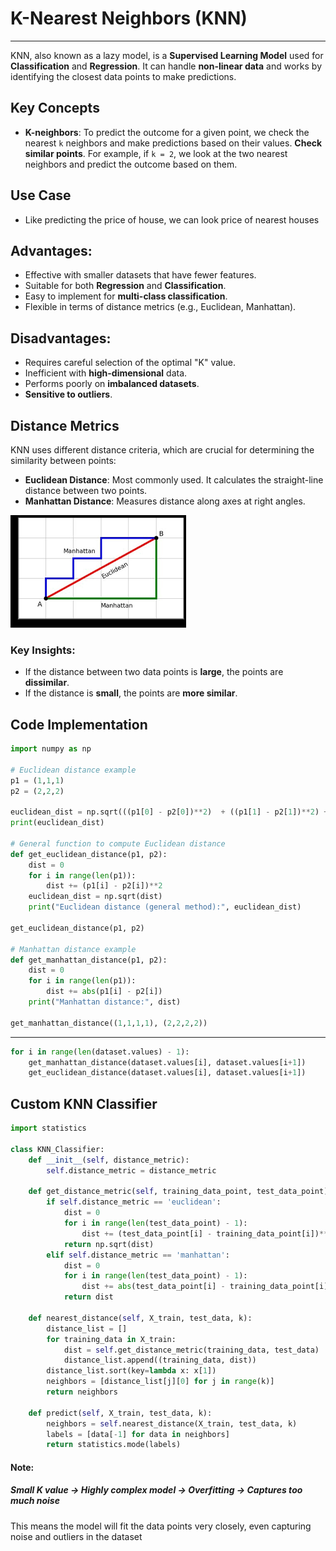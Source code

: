 # K-Nearest Neighbors (KNN)
___

KNN, also known as a lazy model, is a **Supervised Learning Model** used for **Classification** and **Regression**. It can handle **non-linear data** and works by identifying the closest data points to make predictions.

## Key Concepts
- **K-neighbors**: To predict the outcome for a given point, we check the nearest `k` neighbors and make predictions based on their values. **Check similar points**. For example, if `k = 2`, we look at the two nearest neighbors and predict the outcome based on them.

## Use Case
- Like predicting the price of house, we can look price of nearest houses

## Advantages:
- Effective with smaller datasets that have fewer features.
- Suitable for both **Regression** and **Classification**.
- Easy to implement for **multi-class classification**.
- Flexible in terms of distance metrics (e.g., Euclidean, Manhattan).

## Disadvantages:
- Requires careful selection of the optimal "K" value.
- Inefficient with **high-dimensional** data.
- Performs poorly on **imbalanced datasets**.
- **Sensitive to outliers**.

## Distance Metrics
KNN uses different distance criteria, which are crucial for determining the similarity between points:

- **Euclidean Distance**: Most commonly used. It calculates the straight-line distance between two points.
- **Manhattan Distance**: Measures distance along axes at right angles.

![Eculdian_Manhattan](Image/eculdian_manhattan.png)

### Key Insights:
- If the distance between two data points is **large**, the points are **dissimilar**.
- If the distance is **small**, the points are **more similar**.

## Code Implementation

```python
import numpy as np

# Euclidean distance example
p1 = (1,1,1)
p2 = (2,2,2)

euclidean_dist = np.sqrt(((p1[0] - p2[0])**2)  + ((p1[1] - p2[1])**2) + ((p1[2] - p2[2])**2))
print(euclidean_dist)

# General function to compute Euclidean distance
def get_euclidean_distance(p1, p2):
    dist = 0
    for i in range(len(p1)):
        dist += (p1[i] - p2[i])**2
    euclidean_dist = np.sqrt(dist)
    print("Euclidean distance (general method):", euclidean_dist)

get_euclidean_distance(p1, p2)

# Manhattan distance example
def get_manhattan_distance(p1, p2):
    dist = 0 
    for i in range(len(p1)):
        dist += abs(p1[i] - p2[i])
    print("Manhattan distance:", dist)

get_manhattan_distance((1,1,1,1), (2,2,2,2))
```
___
``` python
for i in range(len(dataset.values) - 1):
    get_manhattan_distance(dataset.values[i], dataset.values[i+1])
    get_euclidean_distance(dataset.values[i], dataset.values[i+1])
```

## Custom KNN Classifier
``` python
import statistics

class KNN_Classifier:
    def __init__(self, distance_metric):
        self.distance_metric = distance_metric

    def get_distance_metric(self, training_data_point, test_data_point):
        if self.distance_metric == 'euclidean':
            dist = 0
            for i in range(len(test_data_point) - 1):
                dist += (test_data_point[i] - training_data_point[i])**2
            return np.sqrt(dist)
        elif self.distance_metric == 'manhattan':
            dist = 0
            for i in range(len(test_data_point) - 1):
                dist += abs(test_data_point[i] - training_data_point[i])
            return dist

    def nearest_distance(self, X_train, test_data, k):
        distance_list = []
        for training_data in X_train: 
            dist = self.get_distance_metric(training_data, test_data)
            distance_list.append((training_data, dist))
        distance_list.sort(key=lambda x: x[1])
        neighbors = [distance_list[j][0] for j in range(k)]
        return neighbors

    def predict(self, X_train, test_data, k):
        neighbors = self.nearest_distance(X_train, test_data, k)
        labels = [data[-1] for data in neighbors]
        return statistics.mode(labels)
```


#### **Note:**      
##### Small K value → Highly complex model → Overfitting → Captures too much noise
This means the model will fit the data points very closely, even capturing noise and outliers in the dataset

